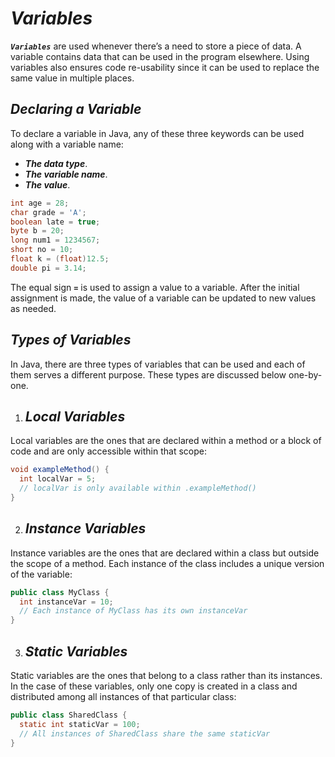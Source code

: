# ***Variables***

***`Variables`*** are used whenever there’s a need to store a piece of data. A variable contains data that can be used in the program elsewhere. Using variables also ensures code re-usability since it can be used to replace the same value in multiple places.

## ***Declaring a Variable***
To declare a variable in Java, any of these three keywords can be used along with a variable name:

- ***The data type***.
- ***The variable name***.
- ***The value***.
```java
int age = 28;
char grade = 'A';
boolean late = true;
byte b = 20;
long num1 = 1234567;
short no = 10;
float k = (float)12.5;
double pi = 3.14;
```
The equal sign ***`=`*** is used to assign a value to a variable. After the initial assignment is made, the value of a variable can be updated to new values as needed.

## ***Types of Variables***
In Java, there are three types of variables that can be used and each of them serves a different purpose. These types are discussed below one-by-one.

1. ## ***Local Variables***
Local variables are the ones that are declared within a method or a block of code and are only accessible within that scope:
```java
void exampleMethod() {
  int localVar = 5;
  // localVar is only available within .exampleMethod()
}
```

2. ## ***Instance Variables***
Instance variables are the ones that are declared within a class but outside the scope of a method. Each instance of the class includes a unique version of the variable:
```java
public class MyClass {
  int instanceVar = 10;
  // Each instance of MyClass has its own instanceVar
}
```

3. ## ***Static Variables***
Static variables are the ones that belong to a class rather than its instances. In the case of these variables, only one copy is created in a class and distributed among all instances of that particular class:
```java
public class SharedClass {
  static int staticVar = 100;
  // All instances of SharedClass share the same staticVar
}
```
